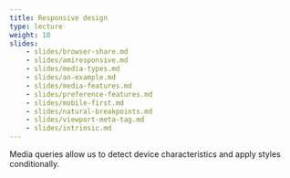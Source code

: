 ```yaml
---
title: Responsive design
type: lecture
weight: 10
slides:
    - slides/browser-share.md 
    - slides/amiresponsive.md 
    - slides/media-types.md 
    - slides/an-example.md 
    - slides/media-features.md 
    - slides/preference-features.md 
    - slides/mobile-first.md 
    - slides/natural-breakpoints.md 
    - slides/viewport-meta-tag.md
    - slides/intrinsic.md 
---
```


Media queries allow us to detect device characteristics and apply styles conditionally.